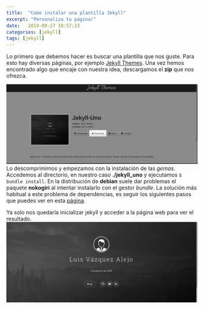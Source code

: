 ```yaml
---
title:  "Como instalar una plantilla Jekyll"
excerpt: "Personaliza tu página!"
date:   2019-09-27 10:57:23
categories: [jekyll]
tags: [jekyll]
---
```


Lo primero que debemos hacer es buscar una plantilla que nos guste. Para esto hay diversas páginas, por ejemplo [Jekyll Themes](http://jekyllthemes.org/). Una vez hemos encontrado algo que encaje con nuestra idea, descargamos el **zip** que nos ofrezca.

<a href="/images/download-theme.png"><img src="/images/download-theme.png" /></a>
Lo descomprimimos y empezamos con la instalación de las _gemas_. Accedemos al directorio, en nuestro caso **./jekyll_uno** y ejecutamos `$ bundle install`.
En la distribución de **debian** suele dar problemas el paquete **nokogiri** al intentar instalarlo con el gestor *bundle*. La solución más habitual a este problema de dependencias, es seguir los siguientes pasos que puedes ver en esta [página](https://nokogiri.org/tutorials/installing_nokogiri.html).

Ya solo nos quedaría inicializar jekyll y acceder a la página web para ver el resultado.
<a href="/images/test-j.png"><img src="/images/test-j.png" /></a>
